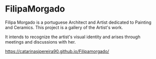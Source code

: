# FilipaMorgado
Filipa Morgado is a portuguese Architect and Artist dedicated to Painting and Ceramics.
This project is a gallery of the Artist's work.

It intends to recognize the artist's visual identity and arises through meetings and discussions with her.

https://catarinasjpereira90.github.io/Filipamorgado/
